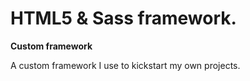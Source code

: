 # HTML5 & Sass framework.
__Custom framework__

A custom framework I use to kickstart my own projects.